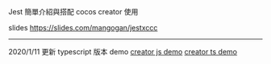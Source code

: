 Jest 簡單介紹與搭配 cocos creator 使用

slides https://slides.com/mangogan/jestxccc

---
2020/1/11 更新 typescript 版本 demo
[creator js demo](cocos_creator/js)
[creator ts demo](cocos_creator/ts)